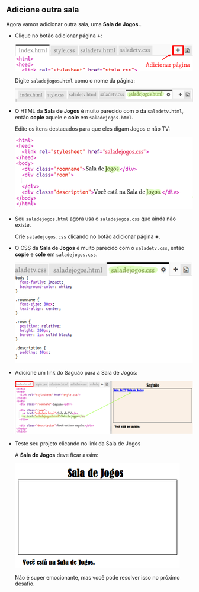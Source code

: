## Adicione outra sala

Agora vamos adicionar outra sala, uma **Sala de Jogos.**.

+ Clique no botão adicionar página **+**:
    
    ![screenshot](images/rooms-add-page.png)
    
    Digite `saladejogos.html` como o nome da página:
    
    ![screenshot](images/rooms-games-html.png)

+ O HTML da **Sala de Jogos** é muito parecido com o da `saladetv.html`, então **copie** aquele e **cole** em `saladejogos.html`.
    
    Edite os itens destacados para que eles digam Jogos e não TV:
    
    ![screenshot](images/rooms-games-html2.png)

+ Seu `saladejogos.html` agora usa o `saladejogos.css` que ainda não existe.
    
    Crie `saladejogos.css` clicando no botão adicionar página **+**.

+ O CSS da **Sala de Jogos** é muito parecido com o `saladetv.css`, então **copie** e **cole** em `saladejogos.css`.
    
    ![captura de tela](images/rooms-add-games-css.png)

+ Adicione um link do Saguão para a Sala de Jogos:
    
    ![screenshot](images/rooms-hall-games.png)

+ Teste seu projeto clicando no link da Sala de Jogos
    
    A **Sala de Jogos** deve ficar assim:
    
    ![screenshot](images/rooms-games-before.png)
    
    Não é super emocionante, mas você pode resolver isso no próximo desafio.